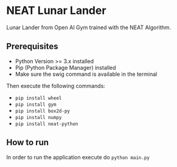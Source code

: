 # NEAT Lunar Lander
Lunar Lander from Open AI Gym trained with the NEAT Algorithm.

## Prerequisites
* Python Version >= 3.x installed
* Pip (Python Package Manager) installed
* Make sure the swig command is available in the terminal

Then execute the following commands:
* `pip install wheel`
* `pip install gym`
* `pip install box2d-py`
* `pip install numpy`
* `pip install neat-python`


## How to run
In order to run the application execute do `python main.py`
